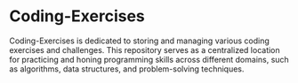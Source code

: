 # Coding-Exercises
Coding-Exercises is dedicated to storing and managing various coding exercises and challenges. This repository serves as a centralized location for practicing and honing programming skills across different domains, such as algorithms, data structures, and problem-solving techniques.
